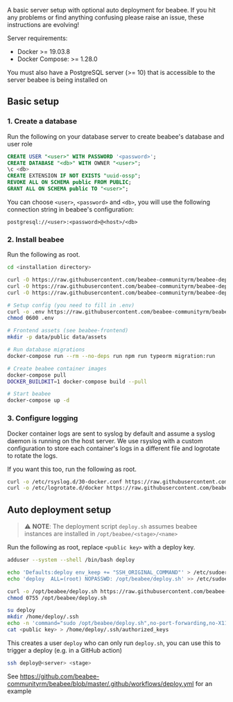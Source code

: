 A basic server setup with optional auto deployment for beabee. If you hit any
problems or find anything confusing please raise an issue, these instructions
are evolving!

Server requirements:

- Docker >= 19.03.8
- Docker Compose: >= 1.28.0

You must also have a PostgreSQL server (>= 10) that is accessible to the server beabee is being installed on


## Basic setup

### 1. Create a database

Run the following on your database server to create beabee's database and user role
```sql
CREATE USER "<user>" WITH PASSWORD '<password>';
CREATE DATABASE "<db>" WITH OWNER "<user>";
\c <db>
CREATE EXTENSION IF NOT EXISTS "uuid-ossp";
REVOKE ALL ON SCHEMA public FROM PUBLIC;
GRANT ALL ON SCHEMA public TO "<user>";
```

You can choose `<user>`, `<password>` and `<db>`, you will use the following connection string in beabee's configuration:

```
postgresql://<user>:<password>@<host>/<db>
```

### 2. Install beabee

Run the following as root.

```bash
cd <installation directory>

curl -O https://raw.githubusercontent.com/beabee-communityrm/beabee-deploy/main/docker-compose.yml
curl -O https://raw.githubusercontent.com/beabee-communityrm/beabee-deploy/main/Dockerfile.frontend
curl -O https://raw.githubusercontent.com/beabee-communityrm/beabee-deploy/main/theme.json

# Setup config (you need to fill in .env)
curl -o .env https://raw.githubusercontent.com/beabee-communityrm/beabee-deploy/main/.env.example
chmod 0600 .env

# Frontend assets (see beabee-frontend)
mkdir -p data/public data/assets

# Run database migrations
docker-compose run --rm --no-deps run npm run typeorm migration:run

# Create beabee container images
docker-compose pull
DOCKER_BUILDKIT=1 docker-compose build --pull

# Start beabee
docker-compose up -d
```

### 3. Configure logging

Docker container logs are sent to syslog by default and assume a syslog daemon
is running on the host server. We use rsyslog with a custom configuration to
store each container's logs in a different file and logrotate to rotate the
logs.

If you want this too, run the following as root.

```bash
curl -o /etc/rsyslog.d/30-docker.conf https://raw.githubusercontent.com/beabee-communityrm/beabee-deploy/main/rsyslog.conf
curl -o /etc/logrotate.d/docker https://raw.githubusercontent.com/beabee-communityrm/beabee-deploy/main/logrotate.conf
```

## Auto deployment setup

> :warning: **NOTE**: The deployment script `deploy.sh` assumes beabee instances are installed in
> `/opt/beabee/<stage>/<name>`

Run the following as root, replace `<public key>` with a deploy key.

```bash
adduser --system --shell /bin/bash deploy

echo 'Defaults:deploy env_keep += "SSH_ORIGINAL_COMMAND"' > /etc/sudoers.d/deploy
echo 'deploy  ALL=(root) NOPASSWD: /opt/beabee/deploy.sh' >> /etc/sudoers.d/deploy

curl -o /opt/beabee/deploy.sh https://raw.githubusercontent.com/beabee-communityrm/beabee-deploy/main/deploy.sh
chmod 0755 /opt/beabee/deploy.sh

su deploy
mkdir /home/deploy/.ssh
echo -n 'command="sudo /opt/beabee/deploy.sh",no-port-forwarding,no-X11-forwarding,no-agent-forwarding,no-pty' > /home/deploy/.ssh/authorized_keys
cat <public key> > /home/deploy/.ssh/authorized_keys
```

This creates a user `deploy` who can only run `deploy.sh`, you can use this to
trigger a deploy (e.g. in a GitHub action)
```bash
ssh deploy@<server> <stage>
```

See https://github.com/beabee-communityrm/beabee/blob/master/.github/workflows/deploy.yml for an example
